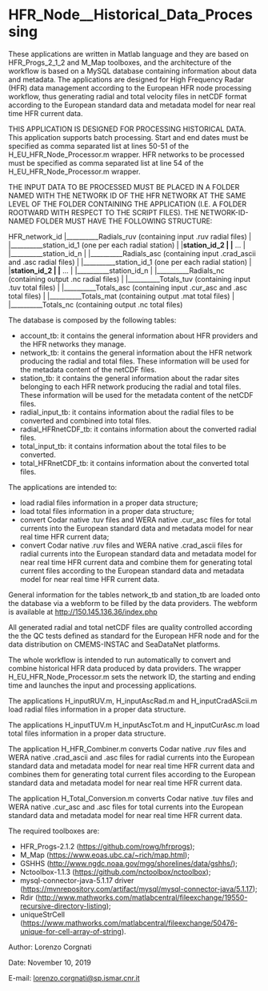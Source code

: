 # HFR_Node__Historical_Data_Processing
These applications are written in Matlab language and they are based on HFR_Progs_2_1_2 and M_Map toolboxes, and the architecture of the workflow is based on a MySQL database containing information about data and metadata. The applications are designed for High Frequency Radar (HFR) data management according to the European HFR node processing workflow, thus generating radial and total velocity files in netCDF format according to the European standard data and metadata model for near real time HFR current data.

THIS APPLICATION IS DESIGNED FOR PROCESSING HISTORICAL DATA. 
This application supports batch processing.
Start and end dates must be specified as comma separated list at lines 50-51 of the H_EU_HFR_Node_Processor.m wrapper.
HFR networks to be processed must be specified as comma separated list at line 54 of the H_EU_HFR_Node_Processor.m wrapper.

THE INPUT DATA TO BE PROCESSED MUST BE PLACED IN A FOLDER NAMED WITH THE NETWORK ID OF THE HFR NETWORK AT THE SAME LEVEL OF THE FOLDER CONTAINING THE APPLICATION (I.E. A FOLDER ROOTWARD WITH RESPECT TO THE SCRIPT FILES). THE NETWORK-ID-NAMED FOLDER MUST HAVE THE FOLLOWING STRUCTURE:

HFR_network_id
      |__________Radials_ruv (containing input .ruv radial files)
      |               |__________station_id_1 (one per each radial station)
      |               |__________station_id_2
      |               |__________    ...
      |               |__________station_id_n
      |
      |__________Radials_asc (containing input .crad_ascii and .asc radial files)
      |               |__________station_id_1 (one per each radial station)
      |               |__________station_id_2
      |               |__________    ...
      |               |__________station_id_n
      |
      |__________Radials_nc (containing output .nc radial files)
      |
      |__________Totals_tuv (containing input .tuv total files)
      |
      |__________Totals_asc (containing input .cur_asc and .asc total files)
      |
      |__________Totals_mat (containing output .mat total files)
      |
      |__________Totals_nc (containing output .nc total files)

The database is composed by the following tables:
- account_tb: it contains the general information about HFR providers and the HFR networks they manage.
- network_tb: it contains the general information about the HFR network producing the radial and total files. These information will be used for the metadata content of the netCDF files.
- station_tb: it contains the general information about the radar sites belonging to each HFR network producing the radial and total files. These information will be used for the metadata content of the netCDF files.
- radial_input_tb: it contains information about the radial files to be converted and combined into total files.
- radial_HFRnetCDF_tb: it contains information about the converted radial files.
- total_input_tb: it contains information about the total files to be converted.
- total_HFRnetCDF_tb: it contains information about the converted total files.

The applications are intended to:
- load radial files information in a proper data structure;
- load total files information in a proper data structure;
- convert Codar native .tuv files and WERA native .cur_asc files for total currents into the European standard data and metadata model for near real time HFR current data;
- convert Codar native .ruv files and WERA native .crad_ascii files for radial currents into the European standard data and metadata model for near real time HFR current data and combine them for generating total current files according to the European standard data and metadata model for near real time HFR current data.

General information for the tables network_tb and station_tb are loaded onto the database via a webform to be filled by the data providers. The webform is available at http://150.145.136.36/index.php

All generated radial and total netCDF files are quality controlled according the the QC tests defined as standard for the European HFR node and for the data distribution on CMEMS-INSTAC and SeaDataNet platforms.

The whole workflow is intended to run automatically to convert and combine historical HFR data produced by data providers. The wrapper H_EU_HFR_Node_Processor.m sets the network ID, the starting and ending time and launches the input and processing applications.

The applications H_inputRUV.m, H_inputAscRad.m and H_inputCradAScii.m load radial files information in a proper data structure.

The applications H_inputTUV.m H_inputAscTot.m and H_inputCurAsc.m load total files information in a proper data structure.

The application H_HFR_Combiner.m converts Codar native .ruv files and WERA native .crad_ascii and .asc files for radial currents into the European standard data and metadata model for near real time HFR current data and combines them for generating total current files according to the European standard data and metadata model for near real time HFR current data.

The application H_Total_Conversion.m converts Codar native .tuv files and WERA native .cur_asc and .asc files for total currents into the European standard data and metadata model for near real time HFR current data.


The required toolboxes are:
- HFR_Progs-2.1.2 (https://github.com/rowg/hfrprogs); 
- M_Map (https://www.eoas.ubc.ca/~rich/map.html); 
- GSHHS (http://www.ngdc.noaa.gov/mgg/shorelines/data/gshhs/); 
- Nctoolbox-1.1.3 (https://github.com/nctoolbox/nctoolbox); 
- mysql-connector-java-5.1.17 driver (https://mvnrepository.com/artifact/mysql/mysql-connector-java/5.1.17); 
- Rdir (http://www.mathworks.com/matlabcentral/fileexchange/19550-recursive-directory-listing);
- uniqueStrCell (https://www.mathworks.com/matlabcentral/fileexchange/50476-unique-for-cell-array-of-string).


Author: Lorenzo Corgnati

Date: November 10, 2019

E-mail: lorenzo.corgnati@sp.ismar.cnr.it 

